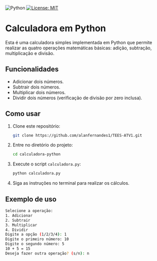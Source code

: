 ![Python](https://img.shields.io/badge/python-3670A0?style=for-the-badge&logo=python&logoColor=ffdd54)
[![License: MIT](https://img.shields.io/badge/License-MIT-yellow.svg)](https://opensource.org/licenses/MIT)
# Calculadora em Python

Esta é uma calculadora simples implementada em Python que permite realizar as quatro operações matemáticas básicas: adição, subtração, multiplicação e divisão.

## Funcionalidades

- Adicionar dois números.
- Subtrair dois números.
- Multiplicar dois números.
- Dividir dois números (verificação de divisão por zero inclusa).

## Como usar

1. Clone este repositório:
    ```bash
    git clone https://github.com/alanfernandes1/TEES-ATV1.git
    ```

2. Entre no diretório do projeto:
    ```bash
    cd calculadora-python
    ```

3. Execute o script `calculadora.py`:
    ```bash
    python calculadora.py
    ```

4. Siga as instruções no terminal para realizar os cálculos.

## Exemplo de uso

```bash
Selecione a operação:
1. Adicionar
2. Subtrair
3. Multiplicar
4. Dividir
Digite a opção (1/2/3/4): 1
Digite o primeiro número: 10
Digite o segundo número: 5
10 + 5 = 15
Deseja fazer outra operação? (s/n): n
